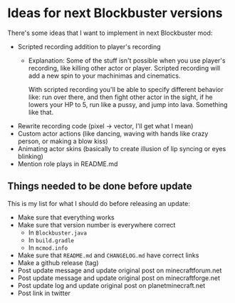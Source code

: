 # Ideas for next Blockbuster versions

There's some ideas that I want to implement in next Blockbuster mod: 

* Scripted recording addition to player's recording
    * Explanation: Some of the stuff isn't possible when you use player's 
      recording, like killing other actor or player. Scripted recording will 
      add a new spin to your machinimas and cinematics. 
      
      With scripted recording you'll be able to specify different behavior like: 
      run over there, and then fight other actor in the sight, if he lowers your HP to 
      5, run like a pussy, and jump into lava. Something like that. 
* Rewrite recording code (pixel -> vector, I'll get what I mean)
* Custom actor actions (like dancing, waving with hands like crazy person, or making a blow kiss)
* Animating actor skins (basically to create illusion of lip syncing or eyes blinking)  
* Mention role plays in README.md

## Things needed to be done before update

This is my list for what I should do before releasing an update:

- Make sure that everything works
- Make sure that version number is everywhere correct
    - In `Blockbuster.java`
    - In `build.gradle`
    - In `mcmod.info`
- Make sure that `README.md` and `CHANGELOG.md` have correct links
- Make a github release (tag)
- Post update message and update original post on minecraftforum.net
- Post update message and update original post on minecraftforge.net
- Post update log and update original post on planetminecraft.net
- Post link in twitter
